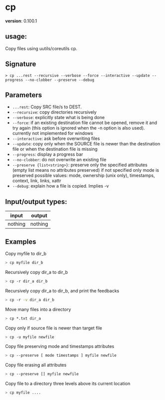 # cp

**version**: 0.100.1

## **usage**:

Copy files using uutils/coreutils cp.

## Signature

`> cp ...rest --recursive --verbose --force --interactive --update --progress --no-clobber --preserve --debug`

## Parameters

- `...rest`: Copy SRC file/s to DEST.
- `--recursive`: copy directories recursively
- `--verbose`: explicitly state what is being done
- `--force`: if an existing destination file cannot be opened, remove it and try
  again (this option is ignored when the -n option is also used).
  currently not implemented for windows
- `--interactive`: ask before overwriting files
- `--update`: copy only when the SOURCE file is newer than the destination file or when the destination file is missing
- `--progress`: display a progress bar
- `--no-clobber`: do not overwrite an existing file
- `--preserve {list<string>}`: preserve only the specified attributes (empty list means no attributes preserved)
  if not specified only mode is preserved
  possible values: mode, ownership (unix only), timestamps, context, link, links, xattr
- `--debug`: explain how a file is copied. Implies -v

## Input/output types:

| input   | output  |
| ------- | ------- |
| nothing | nothing |

## Examples

Copy myfile to dir_b

```bash
> cp myfile dir_b
```

Recursively copy dir_a to dir_b

```bash
> cp -r dir_a dir_b
```

Recursively copy dir_a to dir_b, and print the feedbacks

```bash
> cp -r -v dir_a dir_b
```

Move many files into a directory

```bash
> cp *.txt dir_a
```

Copy only if source file is newer than target file

```bash
> cp -u myfile newfile
```

Copy file preserving mode and timestamps attributes

```bash
> cp --preserve [ mode timestamps ] myfile newfile
```

Copy file erasing all attributes

```bash
> cp --preserve [] myfile newfile
```

Copy file to a directory three levels above its current location

```bash
> cp myfile ....
```
